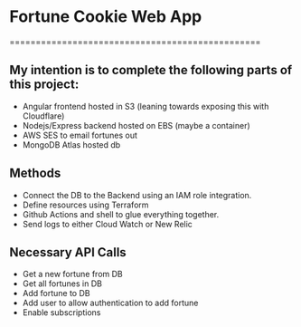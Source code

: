 
# Fortune Cookie Web App
================================================

## My intention is to complete the following parts of this project:

* Angular frontend hosted in S3 (leaning towards exposing this with Cloudflare)
* Nodejs/Express backend hosted on EBS (maybe a container)
* AWS SES to email fortunes out
* MongoDB Atlas hosted db

## Methods
* Connect the DB to the Backend using an IAM role integration.
* Define resources using Terraform
* Github Actions and shell to glue everything together.
* Send logs to either Cloud Watch or New Relic

## Necessary API Calls
* Get a new fortune from DB
* Get all fortunes in DB
* Add fortune to DB
* Add user to allow authentication to add fortune
* Enable subscriptions



